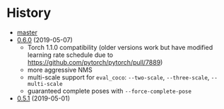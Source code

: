 # History

* [master](https://github.com/vita-epfl/openpifpaf/compare/v0.5.0...master)
* [0.6.0](https://github.com/vita-epfl/openpifpaf/compare/v0.5.1...v0.6.0) (2019-05-07)
    * Torch 1.1.0 compatibility (older versions work but have modified learning rate schedule due to https://github.com/pytorch/pytorch/pull/7889)
    * more aggressive NMS
    * multi-scale support for `eval_coco`: `--two-scale`, `--three-scale`, `--multi-scale`
    * guaranteed complete poses with `--force-complete-pose`
* [0.5.1](https://github.com/vita-epfl/openpifpaf/compare/v0.5.0...v0.5.1) (2019-05-01)
